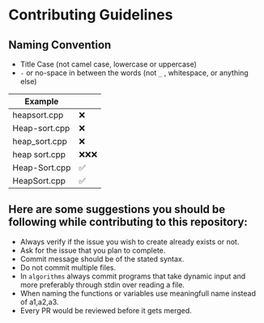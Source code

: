# Contributing Guidelines

## Naming Convention

* Title Case (not camel case, lowercase or uppercase)
*  ``-`` or no-space in between the words (not ``_`` , whitespace, or anything else)

| Example | |
|-- |--
| heapsort.cpp  | ❌
| Heap-sort.cpp | ❌
| heap_sort.cpp | ❌
| heap sort.cpp | ❌❌❌
| Heap-Sort.cpp | ✅
| HeapSort.cpp  | ✅

## Here are some suggestions you should be following while contributing to this repository:

* Always verify if the issue you wish to create already exists or not.
* Ask for the issue that you plan to complete.
* Commit message should be of the stated syntax.
* Do not commit multiple files.
* In ``algorithms`` always commit programs that take dynamic input and more preferably through stdin over reading a file.
* When naming the functions or variables use meaningfull name instead of a1,a2,a3.
* Every PR would be reviewed before it gets merged.